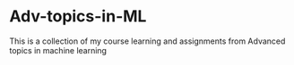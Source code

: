 # Adv-topics-in-ML
This is a collection of my course learning and assignments from Advanced topics in machine learning
